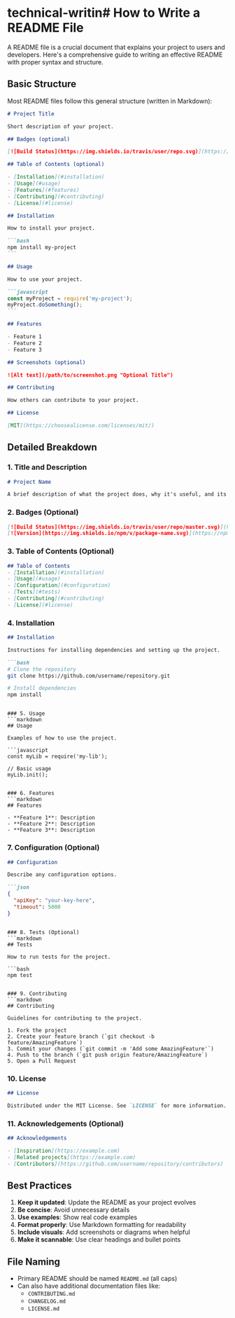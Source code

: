 # technical-writin# How to Write a README File

A README file is a crucial document that explains your project to users and developers. Here's a comprehensive guide to writing an effective README with proper syntax and structure.

## Basic Structure

Most README files follow this general structure (written in Markdown):

````markdown
# Project Title

Short description of your project.

## Badges (optional)

[![Build Status](https://img.shields.io/travis/user/repo.svg)](https://travis-ci.org/user/repo)

## Table of Contents (optional)

- [Installation](#installation)
- [Usage](#usage)
- [Features](#features)
- [Contributing](#contributing)
- [License](#license)

## Installation

How to install your project.

```bash
npm install my-project
```

## Usage

How to use your project.

```javascript
const myProject = require('my-project');
myProject.doSomething();
```

## Features

- Feature 1
- Feature 2
- Feature 3

## Screenshots (optional)

![Alt text](/path/to/screenshot.png "Optional Title")

## Contributing

How others can contribute to your project.

## License

[MIT](https://choosealicense.com/licenses/mit/)
````

## Detailed Breakdown

### 1. Title and Description
```markdown
# Project Name

A brief description of what the project does, why it's useful, and its main features.
```

### 2. Badges (Optional)
```markdown
[![Build Status](https://img.shields.io/travis/user/repo/master.svg)](https://travis-ci.org/user/repo)
[![Version](https://img.shields.io/npm/v/package-name.svg)](https://npmjs.com/package/package-name)
```

### 3. Table of Contents (Optional)
```markdown
## Table of Contents
- [Installation](#installation)
- [Usage](#usage)
- [Configuration](#configuration)
- [Tests](#tests)
- [Contributing](#contributing)
- [License](#license)
```

### 4. Installation
```markdown
## Installation

Instructions for installing dependencies and setting up the project.

```bash
# Clone the repository
git clone https://github.com/username/repository.git

# Install dependencies
npm install
```
```

### 5. Usage
```markdown
## Usage

Examples of how to use the project.

```javascript
const myLib = require('my-lib');

// Basic usage
myLib.init();
```
```

### 6. Features
```markdown
## Features

- **Feature 1**: Description
- **Feature 2**: Description
- **Feature 3**: Description
```

### 7. Configuration (Optional)
```markdown
## Configuration

Describe any configuration options.

```json
{
  "apiKey": "your-key-here",
  "timeout": 5000
}
```
```

### 8. Tests (Optional)
```markdown
## Tests

How to run tests for the project.

```bash
npm test
```
```

### 9. Contributing
```markdown
## Contributing

Guidelines for contributing to the project.

1. Fork the project
2. Create your feature branch (`git checkout -b feature/AmazingFeature`)
3. Commit your changes (`git commit -m 'Add some AmazingFeature'`)
4. Push to the branch (`git push origin feature/AmazingFeature`)
5. Open a Pull Request
```

### 10. License
```markdown
## License

Distributed under the MIT License. See `LICENSE` for more information.
```

### 11. Acknowledgements (Optional)
```markdown
## Acknowledgements

- [Inspiration](https://example.com)
- [Related projects](https://example.com)
- [Contributors](https://github.com/username/repository/contributors)
```

## Best Practices

1. **Keep it updated**: Update the README as your project evolves
2. **Be concise**: Avoid unnecessary details
3. **Use examples**: Show real code examples
4. **Format properly**: Use Markdown formatting for readability
5. **Include visuals**: Add screenshots or diagrams when helpful
6. **Make it scannable**: Use clear headings and bullet points

## File Naming

- Primary README should be named `README.md` (all caps)
- Can also have additional documentation files like:
  - `CONTRIBUTING.md`
  - `CHANGELOG.md`
  - `LICENSE.md`


